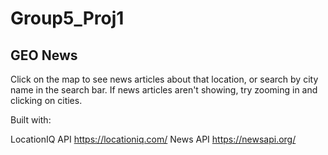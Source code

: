 # Group5_Proj1

## GEO News

Click on the map to see news articles about that location, or search by city name in the search bar. If news articles aren't showing, try zooming in and clicking on cities.

Built with:

LocationIQ API https://locationiq.com/
News API https://newsapi.org/

